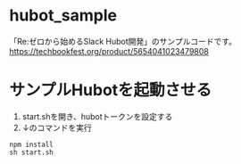 # hubot_sample
「Re:ゼロから始めるSlack Hubot開発」のサンプルコードです。
https://techbookfest.org/product/5654041023479808

# サンプルHubotを起動させる
1. start.shを開き、hubotトークンを設定する
2. ↓のコマンドを実行
```
npm install
sh start.sh
```
